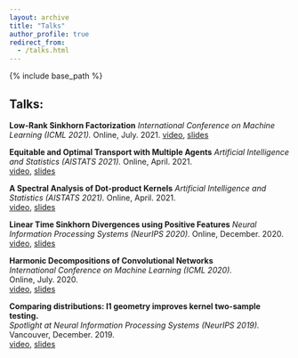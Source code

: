 ```yaml
---
layout: archive
title: "Talks"
author_profile: true
redirect_from:
  - /talks.html
---
```


{% include base_path %}

## Talks:
**Low-Rank Sinkhorn Factorization**
*International Conference on Machine Learning (ICML 2021).*
Online, July. 2021.
[video](https://slideslive.com/38958764), [slides](slides_presentation_LOT_icml_2021.pdf)

**Equitable and Optimal Transport with Multiple Agents**
*Artificial Intelligence and Statistics (AISTATS 2021).*
Online, April. 2021.  
[video](https://slideslive.com/38953126), [slides](/files/slide_presentation_eot_aistats_2021.pdf)

 **A Spectral Analysis of Dot-product Kernels**
 *Artificial Intelligence and Statistics (AISTATS 2021).* 
 Online, April. 2021.  
[video](https://slideslive.com/38953261), [slides](/files/slide_presentation_dotk_aistats_2021.pdf)
  
**Linear Time Sinkhorn Divergences using Positive Features**
*Neural Information Processing Systems (NeurIPS 2020).*
Online, December. 2020.  
[video](https://slideslive.com/38937455), [slides](/files/slide_presentation_neurips_2020.pdf)

**Harmonic Decompositions of Convolutional Networks**     
*International Conference on Machine Learning (ICML 2020).*   
Online, July. 2020.  
[video](https://slideslive.com/38927908), [slides](/files/Oral_ICML_CNN_2020.pdf)

**Comparing distributions: l1 geometry improves kernel two-sample testing.**    
*Spotlight at Neural Information Processing Systems (NeurIPS 2019).*  
Vancouver, December. 2019.  
[video](https://slideslive.com/38923049), [slides](/files/spotlight_NeurIPS_2019.pdf) 

